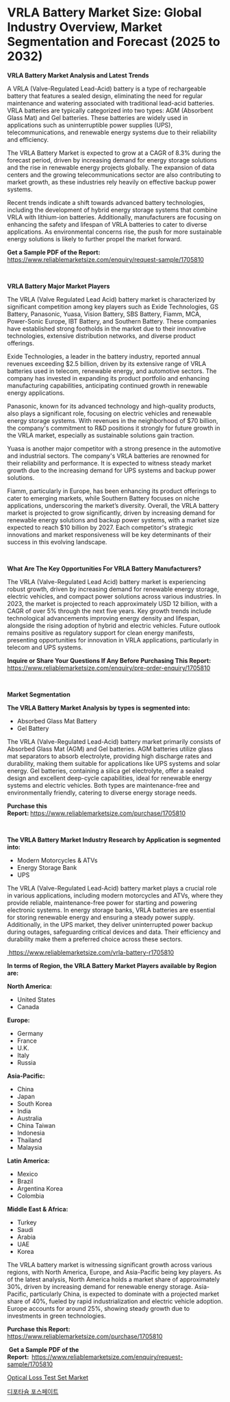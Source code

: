 <p><h1>VRLA Battery Market Size: Global Industry Overview, Market Segmentation and Forecast (2025 to 2032)</h1></p><p><strong>VRLA Battery Market Analysis and Latest Trends</strong></p>
<p><p>A VRLA (Valve-Regulated Lead-Acid) battery is a type of rechargeable battery that features a sealed design, eliminating the need for regular maintenance and watering associated with traditional lead-acid batteries. VRLA batteries are typically categorized into two types: AGM (Absorbent Glass Mat) and Gel batteries. These batteries are widely used in applications such as uninterruptible power supplies (UPS), telecommunications, and renewable energy systems due to their reliability and efficiency.</p><p>The VRLA Battery Market is expected to grow at a CAGR of 8.3% during the forecast period, driven by increasing demand for energy storage solutions and the rise in renewable energy projects globally. The expansion of data centers and the growing telecommunications sector are also contributing to market growth, as these industries rely heavily on effective backup power systems. </p><p>Recent trends indicate a shift towards advanced battery technologies, including the development of hybrid energy storage systems that combine VRLA with lithium-ion batteries. Additionally, manufacturers are focusing on enhancing the safety and lifespan of VRLA batteries to cater to diverse applications. As environmental concerns rise, the push for more sustainable energy solutions is likely to further propel the market forward.</p></p>
<p><strong>Get a Sample PDF of the Report:&nbsp;</strong> <a href="https://www.reliablemarketsize.com/enquiry/request-sample/1705810?utm_campaign=1103&utm_medium=2&utm_source=Github&utm_content=ia&utm_term=10012025&utm_id=vrla-battery">https://www.reliablemarketsize.com/enquiry/request-sample/1705810</a></p>
<p>&nbsp;</p>
<p><strong>VRLA Battery Major Market Players</strong></p>
<p><p>The VRLA (Valve Regulated Lead Acid) battery market is characterized by significant competition among key players such as Exide Technologies, GS Battery, Panasonic, Yuasa, Vision Battery, SBS Battery, Fiamm, MCA, Power-Sonic Europe, IBT Battery, and Southern Battery. These companies have established strong footholds in the market due to their innovative technologies, extensive distribution networks, and diverse product offerings.</p><p>Exide Technologies, a leader in the battery industry, reported annual revenues exceeding $2.5 billion, driven by its extensive range of VRLA batteries used in telecom, renewable energy, and automotive sectors. The company has invested in expanding its product portfolio and enhancing manufacturing capabilities, anticipating continued growth in renewable energy applications. </p><p>Panasonic, known for its advanced technology and high-quality products, also plays a significant role, focusing on electric vehicles and renewable energy storage systems. With revenues in the neighborhood of $70 billion, the company's commitment to R&D positions it strongly for future growth in the VRLA market, especially as sustainable solutions gain traction.</p><p>Yuasa is another major competitor with a strong presence in the automotive and industrial sectors. The company's VRLA batteries are renowned for their reliability and performance. It is expected to witness steady market growth due to the increasing demand for UPS systems and backup power solutions.</p><p>Fiamm, particularly in Europe, has been enhancing its product offerings to cater to emerging markets, while Southern Battery focuses on niche applications, underscoring the market’s diversity. Overall, the VRLA battery market is projected to grow significantly, driven by increasing demand for renewable energy solutions and backup power systems, with a market size expected to reach $10 billion by 2027. Each competitor's strategic innovations and market responsiveness will be key determinants of their success in this evolving landscape.</p></p>
<p>&nbsp;</p>
<p><strong>What Are The Key Opportunities For VRLA Battery Manufacturers?</strong></p>
<p><p>The VRLA (Valve-Regulated Lead Acid) battery market is experiencing robust growth, driven by increasing demand for renewable energy storage, electric vehicles, and compact power solutions across various industries. In 2023, the market is projected to reach approximately USD 12 billion, with a CAGR of over 5% through the next five years. Key growth trends include technological advancements improving energy density and lifespan, alongside the rising adoption of hybrid and electric vehicles. Future outlook remains positive as regulatory support for clean energy manifests, presenting opportunities for innovation in VRLA applications, particularly in telecom and UPS systems.</p></p>
<p><strong>Inquire or Share Your Questions If Any Before Purchasing This Report:</strong> <a href="https://www.reliablemarketsize.com/enquiry/pre-order-enquiry/1705810?utm_campaign=1103&utm_medium=2&utm_source=Github&utm_content=ia&utm_term=10012025&utm_id=vrla-battery">https://www.reliablemarketsize.com/enquiry/pre-order-enquiry/1705810</a></p>
<p>&nbsp;</p>
<p><strong>Market Segmentation</strong></p>
<p><strong>The VRLA Battery Market Analysis by types is segmented into:</strong></p>
<p><ul><li>Absorbed Glass Mat Battery</li><li>Gel Battery</li></ul></p>
<p><p>The VRLA (Valve-Regulated Lead-Acid) battery market primarily consists of Absorbed Glass Mat (AGM) and Gel batteries. AGM batteries utilize glass mat separators to absorb electrolyte, providing high discharge rates and durability, making them suitable for applications like UPS systems and solar energy. Gel batteries, containing a silica gel electrolyte, offer a sealed design and excellent deep-cycle capabilities, ideal for renewable energy systems and electric vehicles. Both types are maintenance-free and environmentally friendly, catering to diverse energy storage needs.</p></p>
<p><strong>Purchase this Report:&nbsp;</strong><a href="https://www.reliablemarketsize.com/purchase/1705810?utm_campaign=1103&utm_medium=2&utm_source=Github&utm_content=ia&utm_term=10012025&utm_id=vrla-battery">https://www.reliablemarketsize.com/purchase/1705810</a></p>
<p>&nbsp;</p>
<p><strong>The VRLA Battery Market Industry Research by Application is segmented into:</strong></p>
<p><ul><li>Modern Motorcycles & ATVs</li><li>Energy Storage Bank</li><li>UPS</li></ul></p>
<p><p>The VRLA (Valve-Regulated Lead-Acid) battery market plays a crucial role in various applications, including modern motorcycles and ATVs, where they provide reliable, maintenance-free power for starting and powering electronic systems. In energy storage banks, VRLA batteries are essential for storing renewable energy and ensuring a steady power supply. Additionally, in the UPS market, they deliver uninterrupted power backup during outages, safeguarding critical devices and data. Their efficiency and durability make them a preferred choice across these sectors.</p></p>
<p><a href="https://www.reliablemarketsize.com/vrla-battery-r1705810?utm_campaign=1103&utm_medium=2&utm_source=Github&utm_content=ia&utm_term=10012025&utm_id=vrla-battery">&nbsp;https://www.reliablemarketsize.com/vrla-battery-r1705810</a></p>
<p><strong>In terms of Region, the VRLA Battery Market Players available by Region are:</strong></p>
<p>
    <p> <strong> North America: </strong>
        <ul>
            <li>United States</li>
            <li>Canada</li>
        </ul>
        </p> 
    <p> <strong> Europe: </strong>
        <ul>
            <li>Germany</li>
            <li>France</li>
            <li>U.K.</li>
            <li>Italy</li>
            <li>Russia</li>
        </ul>
        </p> 
    <p> <strong> Asia-Pacific: </strong>
        <ul>
            <li>China</li>
            <li>Japan</li>
            <li>South Korea</li>
            <li>India</li>
            <li>Australia</li>
            <li>China Taiwan</li>
            <li>Indonesia</li>
            <li>Thailand</li>
            <li>Malaysia</li>
        </ul>
        </p> 
    <p> <strong> Latin America: </strong>
        <ul>
            <li>Mexico</li>
            <li>Brazil</li>
            <li>Argentina Korea</li>
            <li>Colombia</li>
        </ul>
        </p> 
    <p> <strong> Middle East & Africa: </strong>
        <ul>
            <li>Turkey</li>
            <li>Saudi</li>
            <li>Arabia</li>
            <li>UAE</li>
            <li>Korea</li>
        </ul>
    </p>
    </p>
<p><p>The VRLA battery market is witnessing significant growth across various regions, with North America, Europe, and Asia-Pacific being key players. As of the latest analysis, North America holds a market share of approximately 30%, driven by increasing demand for renewable energy storage. Asia-Pacific, particularly China, is expected to dominate with a projected market share of 40%, fueled by rapid industrialization and electric vehicle adoption. Europe accounts for around 25%, showing steady growth due to investments in green technologies.</p></p>
<p><strong>Purchase this Report: </strong><a href="https://www.reliablemarketsize.com/purchase/1705810?utm_campaign=1103&utm_medium=2&utm_source=Github&utm_content=ia&utm_term=10012025&utm_id=vrla-battery">https://www.reliablemarketsize.com/purchase/1705810</a></p>
<p>&nbsp;<strong>Get a Sample PDF of the Report:&nbsp;&nbsp;</strong><a href="https://www.reliablemarketsize.com/enquiry/request-sample/1705810?utm_campaign=1103&utm_medium=2&utm_source=Github&utm_content=ia&utm_term=10012025&utm_id=vrla-battery">https://www.reliablemarketsize.com/enquiry/request-sample/1705810</a></p>
<p><strong></strong></p>
<p><p><a href="https://github.com/gdfhhhj/Market-Research-Report-List-7/blob/main/optical-loss-test-set-market.md?utm_campaign=1103&utm_medium=2&utm_source=Github&utm_content=ia&utm_term=10012025&utm_id=vrla-battery">Optical Loss Test Set Market</a></p><p><a href="https://github.com/sougarounis/Market-Research-Report-List-6/blob/main/888991029916.md?utm_campaign=1103&utm_medium=2&utm_source=Github&utm_content=ia&utm_term=10012025&utm_id=vrla-battery">디포타슘 포스페이트</a></p></p>